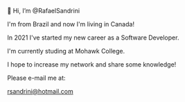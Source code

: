 👋 Hi, I’m @RafaelSandrini

I'm from Brazil and now I'm living in Canada!

In 2021 I've started my new career as a Software Developer.

I'm currently studing at Mohawk College.

I hope to increase my network and share some knowledge!

Please e-mail me at:

rsandrini@hotmail.com


